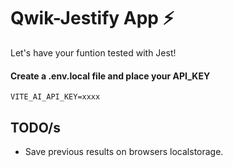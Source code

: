 # Qwik-Jestify App ⚡️
Let's have your funtion tested with Jest!

#### Create a .env.local file and place your API_KEY

```
VITE_AI_API_KEY=xxxx
```

## TODO/s

- Save previous results on browsers localstorage.